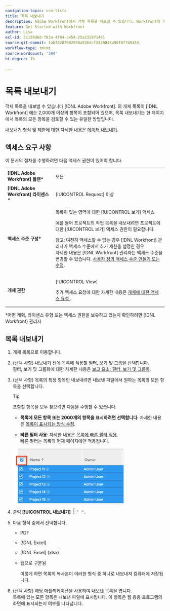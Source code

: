 ```yaml
---
navigation-topic: use-lists
title: 목록 내보내기
description: Adobe Workfront에서 객체 목록을 내보낼 수 있습니다. Workfront의 개체 목록에 2,000개 이상의 항목이 포함되어 있는 경우 목록을 내보내면 목록의 모든 항목을 한 페이지에서 검토할 수 있습니다.
feature: Get Started with Workfront
author: Lisa
exl-id: 31159d6d-f03a-4f84-a454-25a232971441
source-git-commit: 1ab76287062598a526dcf2420845498f8f749453
workflow-type: tm+mt
source-wordcount: '394'
ht-degree: 1%

---
```


# 목록 내보내기

객체 목록을 내보낼 수 있습니다 [!DNL Adobe Workfront]. 의 개체 목록이 [!DNL Workfront] 에는 2,000개 이상의 항목이 포함되어 있으며, 목록 내보내기는 한 페이지에서 목록의 모든 항목을 검토할 수 있는 유일한 방법입니다.

내보내기 형식 및 제한에 대한 자세한 내용은 [데이터 내보내기](../../../reports-and-dashboards/reports/creating-and-managing-reports/export-data.md).

## 액세스 요구 사항

이 문서의 절차를 수행하려면 다음 액세스 권한이 있어야 합니다.

<table style="table-layout:auto"> 
 <col> 
 <col> 
 <tbody> 
  <tr> 
   <td role="rowheader"><strong>[!DNL Adobe Workfront] 플랜*</strong></td> 
   <td> <p>모든</p> </td> 
  </tr> 
  <tr> 
   <td role="rowheader"><strong>[!DNL Adobe Workfront] 라이센스*</strong></td> 
   <td> <p>[!UICONTROL Request] 이상</p> </td> 
  </tr> 
  <tr> 
   <td role="rowheader"><strong>액세스 수준 구성*</strong></td> 
   <td> <p>목록이 있는 영역에 대한 [!UICONTROL 보기] 액세스</p> <p>예를 들어 프로젝트의 작업 목록을 내보내려면 프로젝트에 대한 [!UICONTROL 보기] 액세스 권한이 필요합니다.</p> <p>참고: 여전히 액세스할 수 없는 경우 [!DNL Workfront] 관리자가 액세스 수준에서 추가 제한을 설정한 경우<br>자세한 내용은 [!DNL Workfront] 관리자는 액세스 수준을 변경할 수 있습니다. <a href="../../../administration-and-setup/add-users/configure-and-grant-access/create-modify-access-levels.md" class="MCXref xref">사용자 정의 액세스 수준 만들기 또는 수정</a>.</p> </td> 
  </tr> 
  <tr> 
   <td role="rowheader"><strong>개체 권한</strong></td> 
   <td> <p>[!UICONTROL View]</p> <p>추가 액세스 요청에 대한 자세한 내용은 <a href="../../../workfront-basics/grant-and-request-access-to-objects/request-access.md" class="MCXref xref">개체에 대한 액세스 요청 </a>.</p> </td> 
  </tr> 
 </tbody> 
</table>

&#42;어떤 계획, 라이센스 유형 또는 액세스 권한을 보유하고 있는지 확인하려면 [!DNL Workfront] 관리자

## 목록 내보내기

1. 개체 목록으로 이동합니다.
1. (선택 사항) 내보내기 전에 목록에 적용할 필터, 보기 및 그룹을 선택합니다.\
   필터, 보기 및 그룹화에 대한 자세한 내용은 [보고 요소: 필터, 보기 및 그룹화](../../../reports-and-dashboards/reports/reporting-elements/reporting-elements-filters-views-groupings.md).

1. (선택 사항) 목록의 특정 항목만 내보내려면 내보낸 파일에서 원하는 목록의 모든 항목을 선택합니다.

   >[!TIP]
   >
   >포함할 항목을 모두 찾으려면 다음을 수행할 수 있습니다.
   >
   >   
   >   
   >   * **목록에 모든 항목 또는 2000개의 항목을 표시하려면 선택합니다**: 자세한 내용은 [목록이 표시되는 방식 수정](../../../workfront-basics/navigate-workfront/use-lists/modify-list-display.md).
   >   
   >   * **빠른 필터 사용**: 자세한 내용은 [목록에 빠른 필터 적용](../../../workfront-basics/navigate-workfront/use-lists/apply-quick-filter-list.md).\
      >     빠른 필터는 목록의 현재 페이지에만 적용됩니다.



   ![select_all_projects_with_highlight__1_.png](assets/select-all-projects-with-highlight--1--350x173.png)

1. 클릭 **[!UICONTROL 내보내기]** ![내보내기](assets/export.png).

1. 다음 형식 중에서 선택합니다.

   * PDF
   * [!DNL Excel]
   * [!DNL Excel] (xlsx)
   * 탭으로 구분됨

      이렇게 하면 목록의 복사본이 이러한 형식 중 하나로 내보내져 컴퓨터에 저장됩니다.

1. (선택 사항) 해당 애플리케이션을 사용하여 내보낸 목록을 엽니다.\
   목록에 있는 모든 항목은 내보낸 파일에 표시됩니다. 이 항목은 웹 응용 프로그램의 화면에 표시되는지 여부를 나타냅니다.
